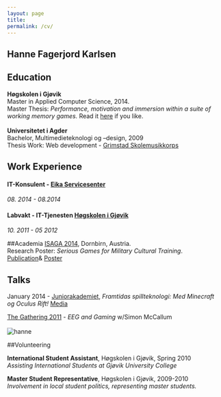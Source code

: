 ```yaml
---
layout: page
title:  
permalink: /cv/
---
```


## Hanne Fagerjord Karlsen

## Education
__Høgskolen i Gjøvik__<br>
Master in Applied Computer Science, 2014.<br>
Master Thesis: _Performance, motivation and immersion within a suite of working memory games._ Read it [here](http://javifairground.github.io/doc/Hanne_Fagerjord_Karlsen_MScThesis_MACS_2014.pdf) if you like.
<br>
<br>
__Universitetet i Agder__<br>
Bachelor, Multimedieteknologi og –design, 2009 <br>
Thesis Work: Web development - [Grimstad Skolemusikkorps](http://www.grimstadsmk.no/)

## Work Experience

#### IT-Konsulent - [Eika Servicesenter](https://eika.no/)
_08. 2014 - 08.2014_
 

#### Labvakt - IT-Tjenesten [Høgskolen i Gjøvik](https://hig.no/)  
_10. 2011 - 05 2012_

##Academia
[ISAGA 2014](http://www.isaga2014.com/), Dornbirn, Austria.<br>
Research Poster: _Serious Games for Military Cultural Training_.<br>
[Publication](https://www.academia.edu/8961453/In_The_Shift_from_Teaching_to_Learning_Individual_Collective_and_Organizational_Learning_through_Gaming_Simulation)& [Poster](http://javifairground.github.io/doc/ResearchPosterA1_HanneFK.pdf) 

## Talks

January 2014 - [Juniorakademiet](http://juniorakademiet.no), _Framtidas spillteknologi: Med Minecraft og Oculus Rift!_ [Media](http://www.oa.no/Syntax_error_for_kids-5-35-31274.html)

[The Gathering 2011](http://www.gathering.org/tg11/en/) - _EEG and Gaming_ w/Simon McCallum
<br>
<br>
![hanne](../images/hanneTG.jpg)

##Volunteering

__International Student Assistant__, Høgskolen i Gjøvik, Spring 2010<br>
_Assisting International Students at Gjøvik University College_

__Master Student Representative__, Høgskolen i Gjøvik, 2009-2010<br>
_Involvement in local student politics, representing master students._

